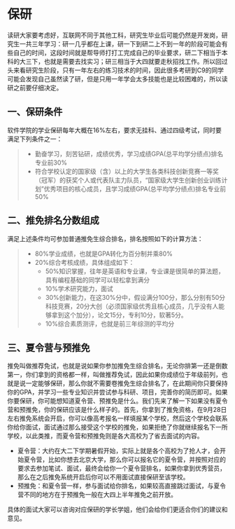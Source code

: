 
# 保研<Badge type="tip" text="2024年3月15日" />
读研大家要考虑好，互联网不同于其他工科，研究生毕业后可能仍然是开发岗，研究生一共三年学习：研一几乎都在上课，研一下到研二上不到一年的阶段可能会有些自己的时间，这段时间就是帮导师打打工完成自己的毕业要求，研二下相当于本科的大三下，也就是需要去找实习；研三相当于大四就要走秋招找工作。所以回过头来看研究生阶段，只有一年左右的练习技术的时间，因此很多考研到C9的同学可能会发现自己虽然读了研，但是只用一年学会太多技能也是比较困难的，所以读研之前要仔细决定。

## 一、保研条件
软件学院的学业保研每年大概在16%左右，要求无挂科、通过四级考试，同时要满足下列条件之一：
> - 勤奋学习，刻苦钻研，成绩优秀，学习成绩GPA(总平均学分绩点)排名专业前30%
> - 符合学校认定的国家级（含）以上的大学生各类科技创新竞赛一等奖（冠军）的获奖个人或代表队主力队员，“国家级大学生创新创业训练计划”优秀项目的核心成员，且学习成绩GPA(总平均学分绩点)排名专业前50%


## 二、推免排名分数组成
满足上述条件均可参加普通推免生综合排名，排名按照如下的计算方法：
>- 80%学业成绩，也就是GPA转化为百分制并乘80%
>- 20%综合考核成绩，具体组成如下：
>    - 50%知识掌握，往年是英语和专业课，专业课是很简单的算法题，具有编程基础的同学可以轻松拿到满分
>    - 10%学术研究能力，面试
>    - 30%创新能力，在这30%分中，假设满分100分，那么分别有50分科技竞赛，20分大创（必须国家级优秀且核心成员，几乎没有人能够拿到这个加分），论文15分，专利10分，软著5分。
>    - 10%综合素质测评，也就是前三年综测的平均分

## 三、夏令营与预推免
推免叫做推荐免试，也就是说如果你参加推免生综合排名，无论你排第一还是倒数第一，你们拿到的资格都一样，叫做推荐免试，因此如果你成绩位于年级前列，也就是说一定能够保研，那么你就不需要卷推免生综合排名了，在此期间你只要保持你的GPA，并学习一些专业知识并尝试参与科研、项目，完善你的简历即可。如果你要保研，你可能想知道夏令营、预推免是什么。我们先来了解一下如果没有夏令营和预推免，你的保研应该是什么样子的。首先，你拿到了推免资格，在9月28日左右推免系统会开启，你可以像高考报名一样填报某个学校，然后这个学校会联系你给你面试，面试通过那么接受这个学校的推免，如果拒绝了你就继续报名下一所学校，以此类推，而夏令营和预推免则是各大高校为了省去面试的内容。

 - 夏令营：大约在大二下学期暑假开始，实际上就是各个高校为了抢人才，会开始夏令营，比如你想去北京大学，那么你可以报名它的夏令营，并按照对应的要求去参加笔试、面试，最终会给你一个夏令营排名，如果你拿到优秀营员，那么在之后推免系统开启后你可以不用面试直接保研至该学校。
 - 预推免：和夏令营一样，参与面试给你排名，如果较高直接跳过面试，与夏令营不同的地方在于预推免一般在大四上半年推免之前开放。
 
具体的面试大家可以咨询对应保研的学长学姐，他们会给你们更适合你们的建议和意见。
